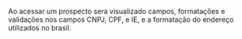 Ao acessar um prospecto sera visualizado campos, formatações e
validações nos campos CNPJ, CPF, e IE, e a formatação do endereço
utilizados no brasil.
